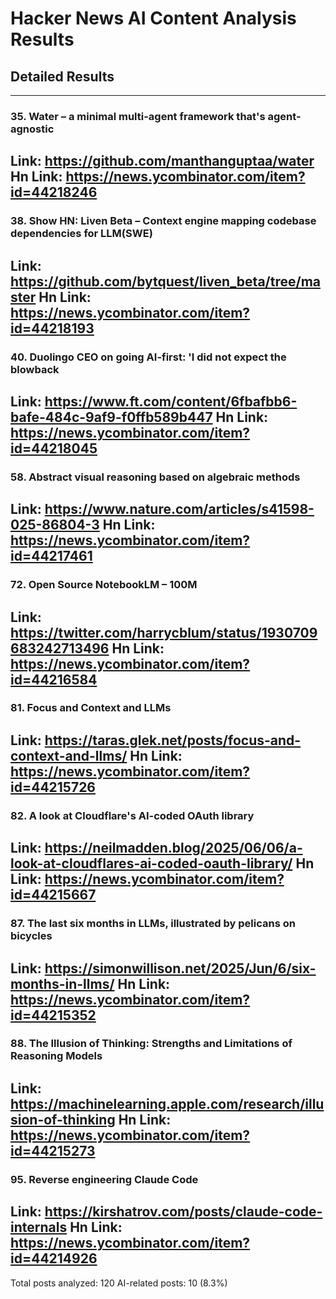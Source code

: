 # Hacker News AI Content Analysis Results

## Detailed Results

------
### 35. Water – a minimal multi-agent framework that's agent-agnostic
Link: https://github.com/manthanguptaa/water
Hn Link: https://news.ycombinator.com/item?id=44218246
------
### 38. Show HN: Liven Beta – Context engine mapping codebase dependencies for LLM(SWE)
Link: https://github.com/bytquest/liven_beta/tree/master
Hn Link: https://news.ycombinator.com/item?id=44218193
------
### 40. Duolingo CEO on going AI-first: 'I did not expect the blowback
Link: https://www.ft.com/content/6fbafbb6-bafe-484c-9af9-f0ffb589b447
Hn Link: https://news.ycombinator.com/item?id=44218045
------
### 58. Abstract visual reasoning based on algebraic methods
Link: https://www.nature.com/articles/s41598-025-86804-3
Hn Link: https://news.ycombinator.com/item?id=44217461
------
### 72. Open Source NotebookLM – 100M
Link: https://twitter.com/harrycblum/status/1930709683242713496
Hn Link: https://news.ycombinator.com/item?id=44216584
------
### 81. Focus and Context and LLMs
Link: https://taras.glek.net/posts/focus-and-context-and-llms/
Hn Link: https://news.ycombinator.com/item?id=44215726
------
### 82. A look at Cloudflare's AI-coded OAuth library
Link: https://neilmadden.blog/2025/06/06/a-look-at-cloudflares-ai-coded-oauth-library/
Hn Link: https://news.ycombinator.com/item?id=44215667
------
### 87. The last six months in LLMs, illustrated by pelicans on bicycles
Link: https://simonwillison.net/2025/Jun/6/six-months-in-llms/
Hn Link: https://news.ycombinator.com/item?id=44215352
------
### 88. The Illusion of Thinking: Strengths and Limitations of Reasoning Models
Link: https://machinelearning.apple.com/research/illusion-of-thinking
Hn Link: https://news.ycombinator.com/item?id=44215273
------
### 95. Reverse engineering Claude Code
Link: https://kirshatrov.com/posts/claude-code-internals
Hn Link: https://news.ycombinator.com/item?id=44214926
------
Total posts analyzed: 120
AI-related posts: 10 (8.3%)

